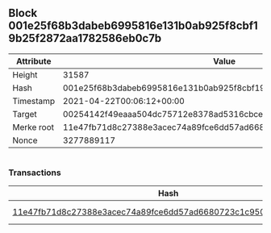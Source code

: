 ## Block 001e25f68b3dabeb6995816e131b0ab925f8cbf19b25f2872aa1782586eb0c7b

Attribute | Value
--- | ---
Height | 31587
Hash | 001e25f68b3dabeb6995816e131b0ab925f8cbf19b25f2872aa1782586eb0c7b
Timestamp | 2021-04-22T00:06:12+00:00
Target | 00254142f49eaaa504dc75712e8378ad5316cbcead634704b3734b6271167cc4
Merke root | 11e47fb71d8c27388e3acec74a89fce6dd57ad6680723c1c950f0a51f270c6fa
Nonce | 3277889117

```

```

### Transactions

Hash | Amount
--- | ---
[11e47fb71d8c27388e3acec74a89fce6dd57ad6680723c1c950f0a51f270c6fa](11e47fb71d8c27388e3acec74a89fce6dd57ad6680723c1c950f0a51f270c6fa.md) | 10.00000000 SKEPTI 
